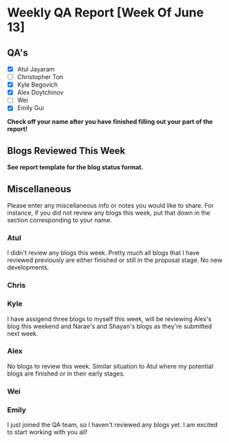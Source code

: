 # Weekly QA Report [Week Of June 13]

## QA's

- [X] Atul Jayaram
- [ ] Christopher Ton
- [X] Kyle Begovich
- [X] Alex Doytchinov
- [ ] Wei
- [x] Emily Gui

**Check off your name after you have finished filling out your part of the report!**

## Blogs Reviewed This Week 

**See report template for the blog status format.**

## Miscellaneous 
Please enter any miscellaneous info or notes you would like to share. For instance, if you did not review any blogs this week, put that down in the section corresponding to your name.

### Atul

I didn't review any blogs this week. Pretty much all blogs that I have reviewed previously are either finished or still in the proposal stage. No new developments.

### Chris

### Kyle

I have assigend three blogs to myself this week, will be reviewing Alex's blog this weekend and Narae's and Shayan's blogs as they're submitted next week.

### Alex

No blogs to review this week. Similar situation to Atul where my potential blogs are finished or in their early stages.

### Wei

### Emily

I just joined the QA team, so I haven't reviewed any blogs yet. I am excited to start working with you all!
